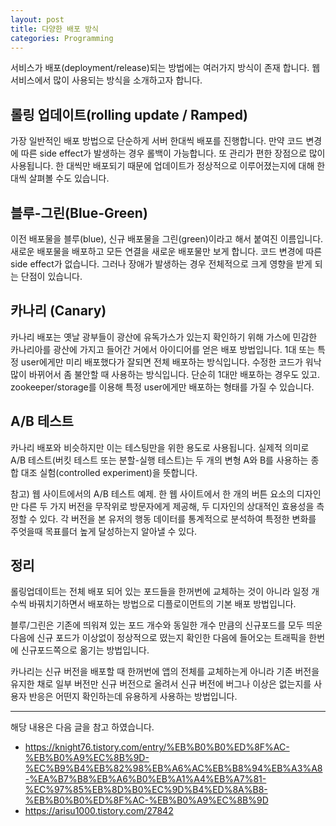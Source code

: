 ```yaml
---
layout: post
title: 다양한 배포 방식
categories: Programming
---
```



서비스가 배포(deployment/release)되는 방법에는 여러가지 방식이 존재 합니다. 웹 서비스에서 많이 사용되는 방식을 소개하고자 합니다.

## 롤링 업데이트(rolling update / Ramped)
가장 일반적인 배포 방법으로 단순하게 서버 한대씩 배포를 진행합니다. 만약 코드 변경에 따른 side effect가 발생하는 경우 롤백이 가능합니다. 또 관리가 편한 장점으로 많이 사용됩니다. 한 대씩만 배포되기 때문에 업데이트가 정상적으로 이루어졌는지에 대해 한대씩 살펴볼 수도 있습니다.


## 블루-그린(Blue-Green)
이전 배포물을 블루(blue), 신규 배포물을 그린(green)이라고 해서 붙여진 이름입니다. 새로운 배포물을 배포하고 모든 연결을 새로운 배포물만 보게 합니다. 코드 변경에 따른 side effect가 없습니다. 그러나 장애가 발생하는 경우 전체적으로 크게 영향을 받게 되는 단점이 있습니다. 


## 카나리 (Canary)
카나리 배포는 옛날 광부들이 광산에 유독가스가 있는지 확인하기 위해 가스에 민감한 카나리아를 광산에 가지고 들어간 거에서 아이디어를 얻은 배포 방법입니다. 1대 또는 특정 user에게만 미리 배포했다가 잘되면 전체 배포하는 방식입니다. 수정한 코드가 워낙 많이 바뀌어서 좀 불안할 때 사용하는 방식입니다. 단순히 1대만 배포하는 경우도 있고. zookeeper/storage를 이용해 특정 user에게만 배포하는 형태를 가질 수 있습니다.


## A/B 테스트
카나리 배포와 비슷하지만 이는 테스팅만을 위한 용도로 사용됩니다. 실제적 의미로 A/B 테스트(버킷 테스트 또는 분할-실행 테스트)는 두 개의 변형 A와 B를 사용하는 종합 대조 실험(controlled experiment)을 뜻합니다.

참고) 웹 사이트에서의 A/B 테스트 예제. 한 웹 사이트에서 한 개의 버튼 요소의 디자인만 다른 두 가지 버전을 무작위로 방문자에게 제공해, 두 디자인의 상대적인 효용성을 측정할 수 있다. 각 버전을 본 유저의 행동 데이터를 통계적으로 분석하여 특정한 변화를 주엇을때 목표를더 높게 달성하는지 알아낼 수 있다.


## 정리
롤링업데이트는 전체 배포 되어 있는 포드들을 한꺼번에 교체하는 것이 아니라 일정 개수씩 바꿔치기하면서 배포하는 방법으로 디플로이먼트의 기본 배포 방법입니다. 

블루/그린은 기존에 띄워져 있는 포드 개수와 동일한 개수 만큼의 신규포드를 모두 띄운 다음에 신규 포드가 이상없이 정상적으로 떴는지 확인한 다음에 들어오는 트래픽을 한번에 신규포드쪽으로 옮기는 방법입니다.

카나리는 신규 버전을 배포할 때 한꺼번에 앱의 전체를 교체하는게 아니라 기존 버전을 유지한 채로 일부 버전만 신규 버전으로 올려서 신규 버전에 버그나 이상은 없는지를 사용자 반응은 어떤지 확인하는데 유용하게 사용하는 방법입니다.


----
해당 내용은 다음 글을 참고 하였습니다.

- https://knight76.tistory.com/entry/%EB%B0%B0%ED%8F%AC-%EB%B0%A9%EC%8B%9D-%EC%B9%B4%EB%82%98%EB%A6%AC%EB%B8%94%EB%A3%A8-%EA%B7%B8%EB%A6%B0%EB%A1%A4%EB%A7%81-%EC%97%85%EB%8D%B0%EC%9D%B4%ED%8A%B8-%EB%B0%B0%ED%8F%AC-%EB%B0%A9%EC%8B%9D
- https://arisu1000.tistory.com/27842